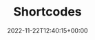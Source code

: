---
weight: 225
title: "Shortcodes"
description: "Lotus Docs Custom Shortcodes."
icon: code
lead: ""
date: 2022-11-22T12:40:15+00:00
lastmod: 2022-11-22T12:40:15+00:00
draft: false
images: []
---